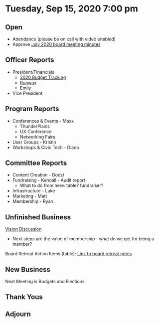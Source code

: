 # Tuesday, Sep 15, 2020 7:00 pm

## Open

- Attendance (please be on call with video enabled)
- Approve [July 2020 board meeting minutes](https://github.com/techlahoma/board_meetings/blob/master/2020/05_may_minutes.md)

## Officer Reports

- President/Financials
  - [2020 Budget Tracking](https://docs.google.com/spreadsheets/d/10KlK1Yb6_Gp2sAZvnNZ5tbD08TMlkY_XINKqSM74CLo/edit?usp=sharing)
  - [Runway](https://docs.google.com/spreadsheets/d/1KJwYtzZFRyrqAQlxPbul3t5pmGXcjS-y4NlijMAU0Lk/edit?usp=sharing)
  - Emily
- Vice President

## Program Reports

- Conferences & Events - Maxx
  - ThunderPlains
  - UX Conference
  - Networking Fairs
- User Groups - Kristin
- Workshops & Civic Tech - Diana

## Committee Reports

- Content Creation - Dodzi
- Fundraising - Kendall - Audit report
  - What to do from here: table? fundraiser?
- Infrastructure - Luke
- Marketing - Matt
- Membership - Ryan

## Unfinished Business

[Vision Discussion](https://docs.google.com/document/d/1XS7WrOjEUrEoWMxFdeL2BubBoOqozTDjAof3GvZ51Q4/edit#bookmark=id.29hq5ukobxyh)
 - Next steps are the value of membership--what do we get for being a member?

Board Retreat Action Items (table):
[Link to board retreat notes](https://docs.google.com/document/d/1TeeipFHbYwD6iJZ6vT2G7VaAnpDQ1C50DU8IhPW4_84/edit?usp=sharing)

## New Business

Next Meeting is Budgets and Elections

## Thank Yous

## Adjourn
